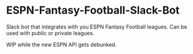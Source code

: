 # ESPN-Fantasy-Football-Slack-Bot

Slack bot that integrates with you ESPN Fantasy Football leagues. Can be used with public or private leagues.

WIP while the new ESPN API gets debunked. 
